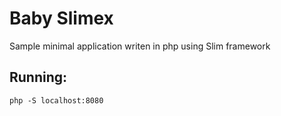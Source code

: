 # Baby Slimex

Sample minimal application writen in php using Slim framework


## Running:

`php -S localhost:8080`

